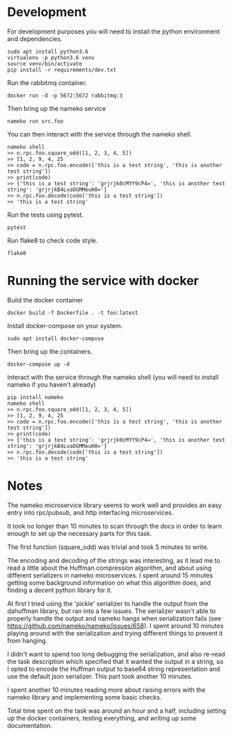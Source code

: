 # Development

For development purposes you will need to install the python environment and dependencies.

    sudo apt install python3.6
    virtualenv -p python3.6 venv
    source venv/bin/activate
    pip install -r requirements/dev.txt

Run the rabbitmq container.

    docker run -d -p 5672:5672 rabbitmq:3

Then bring up the nameko service

    nameko run src.foo

You can then interact with the service through the nameko shell.

    nameko shell
    >> n.rpc.foo.square_odd([1, 2, 3, 4, 5])
    >> [1, 2, 9, 4, 25
    >> code = n.rpc.foo.encode(['this is a test string', 'this is another test string'])
    >> print(code)
    >> {'this is a test string': 'grjrjk0cMYY9cP4=', 'this is another test string': 'grjrjkB4LvaOGMMeuH8='}
    >> n.rpc.foo.decode(code['this is a test string'])
    >> 'this is a test string'

Run the tests using pytest.

    pytest

Run flake8 to check code style.

    flake8

# Running the service with docker

Build the docker container

    docker build -f Dockerfile . -t foo:latest

Install docker-compose on your system.

    sudo apt install docker-compose

Then bring up the containers.

    docker-compose up -d

Interact with the service through the nameko shell (you will need to install nameko if you haven't already)

    pip install nameko
    nameko shell
    >> n.rpc.foo.square_odd([1, 2, 3, 4, 5])
    >> [1, 2, 9, 4, 25
    >> code = n.rpc.foo.encode(['this is a test string', 'this is another test string'])
    >> print(code)
    >> {'this is a test string': 'grjrjk0cMYY9cP4=', 'this is another test string': 'grjrjkB4LvaOGMMeuH8='}
    >> n.rpc.foo.decode(code['this is a test string'])
    >> 'this is a test string'

# Notes

The nameko microservice library seems to work well and provides an easy entry into rpc/pubsub, and http interfacing microservices.

It took no longer than 10 minutes to scan through the docs in order to learn enough to set up the necessary parts for this task.

The first function (square_odd) was trivial and took 5 minutes to write.

The encoding and decoding of the strings was interesting, as it lead me to read a little about the Huffman compression algorithm, and about using different serializers in nameko microservices. I spent around 15 minutes getting some background information on what this algorithm does, and finding a decent python library for it.

At first I tried using the 'pickle' serializer to handle the output from the dahuffman library, but ran into a few issues. The serializer wasn't able to properly handle the output and nameko hangs when serialization fails (see https://github.com/nameko/nameko/issues/658). I spent around 10 minutes playing around with the serialization and trying different things to prevent it from hanging.

I didn't want to spend too long debugging the serialization, and also re-read the task description which specified that it wanted the output in a string, so I opted to encode the Huffman output to base64 string representation and use the default json serializer. This part took another 10 minutes.

I spent another 10 minutes reading more about raising errors with the nameko library and implementing some basic checks.

Total time spent on the task was around an hour and a half, including setting up the docker containers, testing everything, and writing up some documentation.
